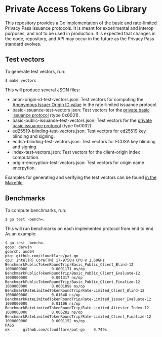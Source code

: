 # Private Access Tokens Go Library

This repository provides a Go implementation of the [basic](https://ietf-wg-privacypass.github.io/base-drafts/draft-ietf-privacypass-protocol.html) and [rate-limited](https://ietf-wg-privacypass.github.io/draft-ietf-privacypass-rate-limit-tokens/draft-ietf-privacypass-rate-limit-tokens.html) Privacy Pass issuance protocols. It is meant for experimental and interop purposes, and not to be used in production. It is expected that changes in the code, repository, and API may occur in the future as the Privacy Pass standard evolves.

## Test vectors

To generate test vectors, run:

```
$ make vectors
```

This will produce several JSON files:

- anon-origin-id-test-vectors.json: Test vectors for computing the [Anonymous Issuer Origin ID value](https://ietf-wg-privacypass.github.io/draft-ietf-privacypass-rate-limit-tokens/draft-ietf-privacypass-rate-limit-tokens.html#name-anonymous-issuer-origin-id-) in the rate-limited issuance protocol.
- basic-issuance-test-vectors.json: Test vectors for the [private basic issuance protocol](https://ietf-wg-privacypass.github.io/base-drafts/draft-ietf-privacypass-protocol.html#name-issuance-protocol-for-priva) (type 0x0001).
- basic-public-issuance-test-vectors.json: Test vectors for the [private basic issuance protocol](https://ietf-wg-privacypass.github.io/base-drafts/draft-ietf-privacypass-protocol.html#name-issuance-protocol-for-publi) (type 0x0002).
- ed25519-blinding-test-vectors.json: Test vectors for ed25519 key blinding and signing.
- ecdsa-blinding-test-vectors.json: Test vectors for ECDSA key blinding and signing.
- index-test-vectors.json: Test vectors for the client-origin index computation.
- origin-encryption-test-vectors.json: Test vectors for origin name encrpytion.

Examples for generating and verifying the test vectors can be found [in the Makefile](https://github.com/cloudflare/pat-go/blob/main/Makefile).

## Benchmarks

To compute benchmarks, run:

```
$ go test -bench=.
```

This will run benchmarks on each implemented protocol from end to end. As an example:

```
$ go test -bench=.
goos: darwin
goarch: amd64
pkg: github.com/cloudflare/pat-go
cpu: Intel(R) Core(TM) i7-9750H CPU @ 2.60GHz
BenchmarkPublicTokenRoundTrip/Basic_Public_Client_Blind-12         	1000000000	         0.0001171 ns/op
BenchmarkPublicTokenRoundTrip/Basic_Public_Client_Evaluate-12      	1000000000	         0.001317 ns/op
BenchmarkPublicTokenRoundTrip/Basic_Public_Client_Finalize-12      	1000000000	         0.0001098 ns/op
BenchmarkRateLimitedTokenRoundTrip/Rate-Limited_Client_Blind-12    	1000000000	         0.01648 ns/op
BenchmarkRateLimitedTokenRoundTrip/Rate-Limited_Issuer_Evaluate-12 	1000000000	         0.01106 ns/op
BenchmarkRateLimitedTokenRoundTrip/Rate-Limited_Attester_Index-12  	1000000000	         0.006282 ns/op
BenchmarkRateLimitedTokenRoundTrip/Rate-Limited_Client_Finalize-12 	1000000000	         0.0001152 ns/op
PASS
ok  	github.com/cloudflare/pat-go	0.749s
```
